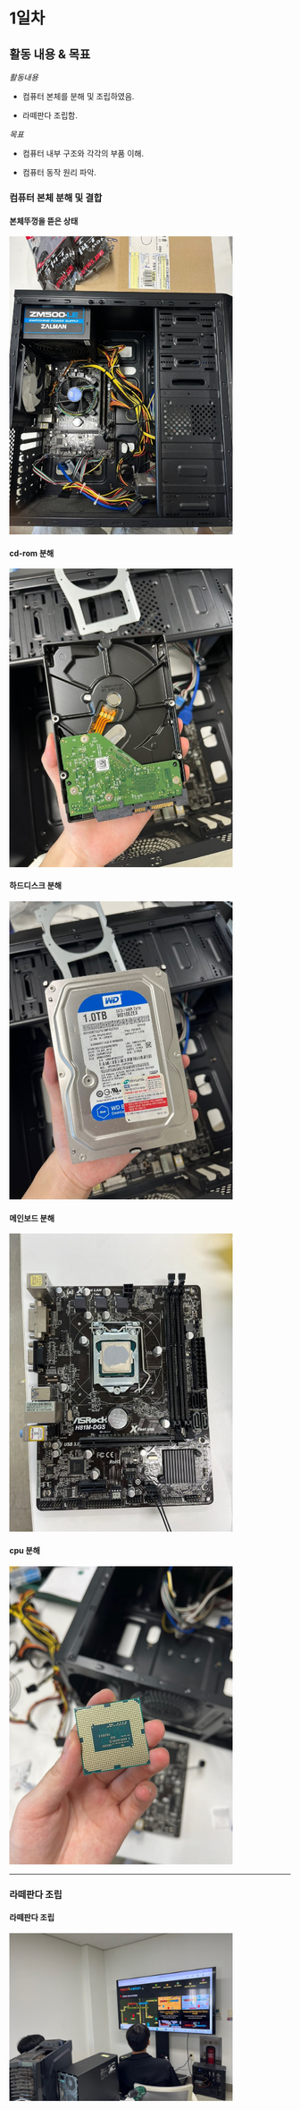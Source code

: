 # 1일차


## 활동 내용 & 목표
*활동내용*

- 컴퓨터 본체를 분해 및 조립하였음.


- 라떼판다 조립함.


*목표*


- 컴퓨터 내부 구조와 각각의 부품 이해.


- 컴퓨터 동작 원리 파악.


### 컴퓨터 본체 분해 및 결합


#### 본체뚜껑을 뜯은 상태


<img src="img/KakaoTalk_20240829_150524802.jpg" alt="본체뚜껑을 뜯은 상태" width="400">


#### cd-rom 분해


<img src="./img/KakaoTalk_20240829_150524802_01.jpg" alt="cd-rom 분해" width="400">


#### 하드디스크 분해


<img src="./img/KakaoTalk_20240829_150524802_02.jpg" alt="하드디스크 분해" width="400">


#### 메인보드 분해


<img src="./img/KakaoTalk_20240829_150524802_03.jpg" alt="메인보드 분해" width="400">


#### cpu 분해


<img src="./img/KakaoTalk_20240829_150524802_04.jpg" alt="cpu 분해" width="400">


----------


### 라떼판다 조립


#### 라떼판다 조립


<img src="./img/KakaoTalk_20240829_150524802_05.jpg" alt="라떼판다 조립" width="400">
